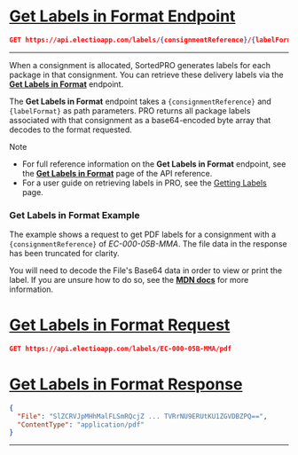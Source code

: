 # [Get Labels in Format Endpoint](#tab/get-labels-in-format-endpoint)

```json
GET https://api.electioapp.com/labels/{consignmentReference}/{labelFormat}
```

---

When a consignment is allocated, SortedPRO generates labels for each package in that consignment. You can retrieve these delivery labels via the **[Get Labels in Format](https://docs.electioapp.com/#/api/GetLabelsinFormat)** endpoint.

The **Get Labels in Format** endpoint takes a `{consignmentReference}` and `{labelFormat}` as path parameters. PRO returns all package labels associated with that consignment as a base64-encoded byte array that decodes to the format requested.

> [!NOTE]
>
> * For full reference information on the **Get Labels in Format** endpoint, see the **[Get Labels in Format](https://docs.electioapp.com/#/api/GetLabelsinFormat)** page of the API reference.
> * For a user guide on retrieving labels in PRO, see the [Getting Labels](/pro/api/help/getting_labels.html) page.
  
### Get Labels in Format Example

The example shows a request to get PDF labels for a consignment with a `{consignmentReference}` of _EC-000-05B-MMA_. The file data in the response has been truncated for clarity.

You will need to decode the File's Base64 data in order to view or print the label. If you are unsure how to do so, see the **[MDN docs](https://developer.mozilla.org/en-US/docs/Web/API/WindowBase64/Base64_encoding_and_decoding)** for more information.

# [Get Labels in Format Request](#tab/get-labels-in-format-request)

```json
GET https://api.electioapp.com/labels/EC-000-05B-MMA/pdf
```

# [Get Labels in Format Response](#tab/get-labels-in-format-response)

```json
{
  "File": "SlZCRVJpMHhMalFLSmRQcjZ ... TVRrNU9ERUtKU1ZGVDBZPQ==",
  "ContentType": "application/pdf"
}
```

---
